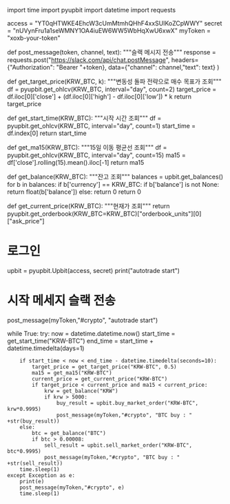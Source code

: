 import time
import pyupbit
import datetime
import requests

access = "YT0qHTWKE4EhcW3cUmMtmhQHhF4xxSUlKoZCpWWY"
secret = "nUVynFru1a1seWMNY1OA4iuEW6WW5WbHqXwU6xwX"
myToken = "xoxb-your-token"

def post_message(token, channel, text):
    """슬랙 메시지 전송"""
    response = requests.post("https://slack.com/api/chat.postMessage",
        headers={"Authorization": "Bearer "+token},
        data={"channel": channel,"text": text}
    )

def get_target_price(KRW_BTC, k):
    """변동성 돌파 전략으로 매수 목표가 조회"""
    df = pyupbit.get_ohlcv(KRW_BTC, interval="day", count=2)
    target_price = df.iloc[0]['close'] + (df.iloc[0]['high'] - df.iloc[0]['low']) * k
    return target_price

def get_start_time(KRW_BTC):
    """시작 시간 조회"""
    df = pyupbit.get_ohlcv(KRW_BTC, interval="day", count=1)
    start_time = df.index[0]
    return start_time

def get_ma15(KRW_BTC):
    """15일 이동 평균선 조회"""
    df = pyupbit.get_ohlcv(KRW_BTC, interval="day", count=15)
    ma15 = df['close'].rolling(15).mean().iloc[-1]
    return ma15

def get_balance(KRW_BTC):
    """잔고 조회"""
    balances = upbit.get_balances()
    for b in balances:
        if b['currency'] == KRW_BTC:
            if b['balance'] is not None:
                return float(b['balance'])
            else:
                return 0
    return 0

def get_current_price(KRW_BTC):
    """현재가 조회"""
    return pyupbit.get_orderbook(KRW_BTC=KRW_BTC)["orderbook_units"][0]["ask_price"]

# 로그인
upbit = pyupbit.Upbit(access, secret)
print("autotrade start")
# 시작 메세지 슬랙 전송
post_message(myToken,"#crypto", "autotrade start")

while True:
    try:
        now = datetime.datetime.now()
        start_time = get_start_time("KRW-BTC")
        end_time = start_time + datetime.timedelta(days=1)

        if start_time < now < end_time - datetime.timedelta(seconds=10):
            target_price = get_target_price("KRW-BTC", 0.5)
            ma15 = get_ma15("KRW-BTC")
            current_price = get_current_price("KRW-BTC")
            if target_price < current_price and ma15 < current_price:
                krw = get_balance("KRW")
                if krw > 5000:
                    buy_result = upbit.buy_market_order("KRW-BTC", krw*0.9995)
                    post_message(myToken,"#crypto", "BTC buy : " +str(buy_result))
        else:
            btc = get_balance("BTC")
            if btc > 0.00008:
                sell_result = upbit.sell_market_order("KRW-BTC", btc*0.9995)
                post_message(myToken,"#crypto", "BTC buy : " +str(sell_result))
        time.sleep(1)
    except Exception as e:
        print(e)
        post_message(myToken,"#crypto", e)
        time.sleep(1)
